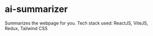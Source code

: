 # ai-summarizer
Summarizes the webpage for you. Tech stack used: ReactJS, ViteJS, Redux, Tailwind CSS
